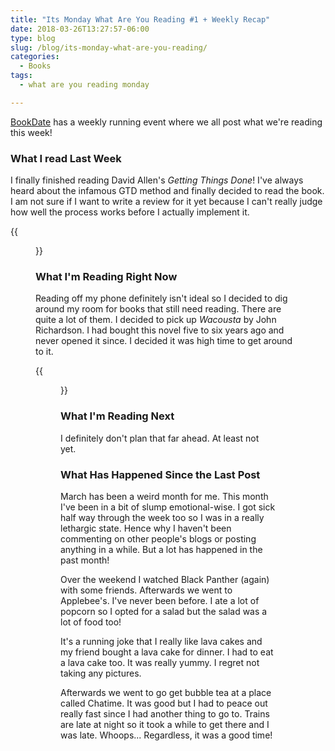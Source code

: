 ```yaml
---
title: "Its Monday What Are You Reading #1 + Weekly Recap"
date: 2018-03-26T13:27:57-06:00
type: blog
slug: /blog/its-monday-what-are-you-reading/
categories:
  - Books
tags:
  - what are you reading monday

---
```


[BookDate](https://bookdate.blogspot.ca) has a weekly running event where we all post what we're reading this week!

### What I read Last Week

I finally finished reading David Allen's _Getting Things Done_! I've always heard about the infamous GTD method and finally decided to read the book. I am not sure if I want to write a review for it yet because I can't really judge how well the process works before I actually implement it.

{{<figure src="http://res.cloudinary.com/dvozrk6m8/image/upload/v1522092975/getting-things-done_fbzon9.png" title="Getting Things Done by David Allen">}}

### What I'm Reading Right Now

Reading off my phone definitely isn't ideal so I decided to dig around my room for books that still need reading. There are quite a lot of them. I decided to pick up _Wacousta_ by John Richardson. I had bought this novel five to six years ago and never opened it since. I decided it was high time to get around to it.

{{<figure src="http://res.cloudinary.com/dvozrk6m8/image/upload/v1522093245/wacousta_eoc481.jpg" title="Wacousta by John Richardson">}}


### What I'm Reading Next

I definitely don't plan that far ahead. At least not yet.

### What Has Happened Since the Last Post

March has been a weird month for me. This month I've been in a bit of slump emotional-wise. I got sick half way through the week too so I was in a really lethargic state. Hence why I haven't been commenting on other people's blogs or posting anything in a while. But a lot has happened in the past month!

Over the weekend I watched Black Panther (again) with some friends. Afterwards we went to Applebee's. I've never been before. I ate a lot of popcorn so I opted for a salad but the salad was a lot of food too! 

It's a running joke that I really like lava cakes and my friend bought a lava cake for dinner. I had to eat a lava cake too. It was really yummy. I regret not taking any pictures.

Afterwards we went to go get bubble tea at a place called Chatime. It was good but I had to peace out really fast since I had another thing to go to. Trains are late at night so it took a while to get there and I was late. Whoops... Regardless, it was a good time!